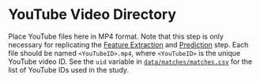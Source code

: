 # YouTube Video Directory
Place YouTube files here in MP4 format. Note that this step is only necessary for replicating the [Feature Extraction](../../README-FE.md#Feature-Extraction) and [Prediction](../../README-PR.md#Prediction) step. Each file should be named `<YouTubeID>.mp4`, where `<YouTubeID>` is the unique YouTube video ID. See the `uid` variable in [`data/matches/matches.csv`](../matches/matches.csv) for the list of YouTube IDs used in the study. 
